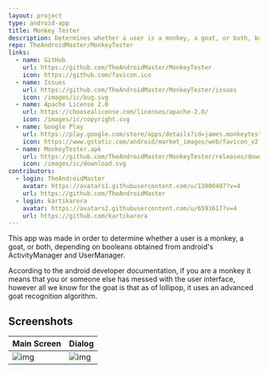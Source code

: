 ```yaml
---
layout: project
type: android-app
title: Monkey Tester
description: Determines whether a user is a monkey, a goat, or both, based on values obtained from android's ActivityManager and UserManager.
repo: TheAndroidMaster/MonkeyTester
links:
  - name: GitHub
    url: https://github.com/TheAndroidMaster/MonkeyTester
    icon: https://github.com/favicon.ico
  - name: Issues
    url: https://github.com/TheAndroidMaster/MonkeyTester/issues
    icon: /images/ic/bug.svg
  - name: Apache License 2.0
    url: https://choosealicense.com/licenses/apache-2.0/
    icon: /images/ic/copyright.svg
  - name: Google Play
    url: https://play.google.com/store/apps/details?id=james.monkeytester
    icon: https://www.gstatic.com/android/market_images/web/favicon_v2.ico
  - name: MonkeyTester.apk
    url: https://github.com/TheAndroidMaster/MonkeyTester/releases/download/v1.2/MonkeyTester.apk
    icon: /images/ic/download.svg
contributors:
  - login: TheAndroidMaster
    avatar: https://avatars1.githubusercontent.com/u/13000407?v=4
    url: https://github.com/TheAndroidMaster
  - login: kartikarora
    avatar: https://avatars2.githubusercontent.com/u/6591617?v=4
    url: https://github.com/kartikarora
---
```


This app was made in order to determine whether a user is a monkey, a goat, or both, depending on booleans obtained from android's ActivityManager and UserManager.

According to the android developer documentation, if you are a monkey it means that you or someone else has messed with the user interface, however all we know for the goat is that as of lollipop, it uses an advanced goat recognition algorithm.

## Screenshots

|Main Screen|Dialog|
|-----|-----|
|![img](https://raw.githubusercontent.com/TheAndroidMaster/TheAndroidMaster.github.io/master/images/screenshots/MonkeyTester-Main.png)|![img](https://raw.githubusercontent.com/TheAndroidMaster/TheAndroidMaster.github.io/master/images/screenshots/MonkeyTester-Dialog.png)|
